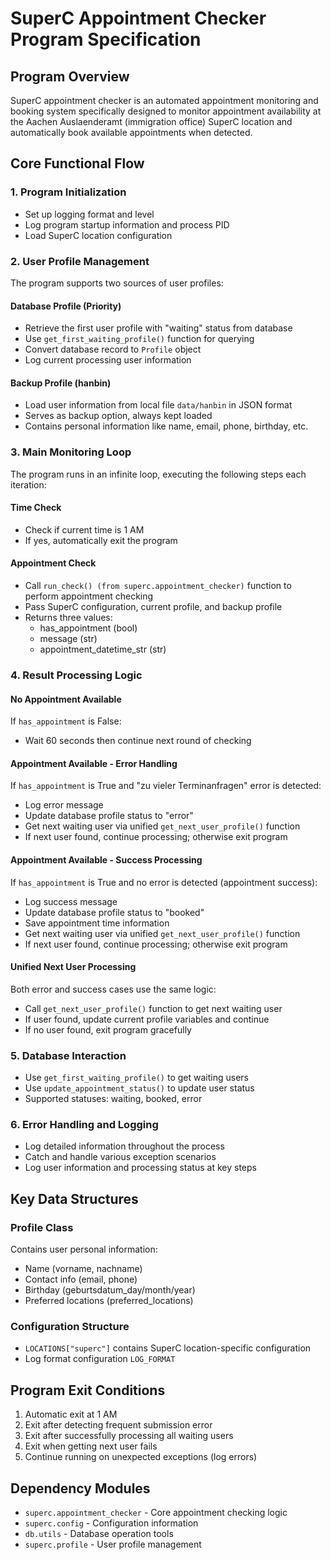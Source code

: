 # SuperC Appointment Checker Program Specification

## Program Overview
SuperC appointment checker is an automated appointment monitoring and booking system specifically designed to monitor appointment availability at the Aachen Auslaenderamt (immigration office) SuperC location and automatically book available appointments when detected.

## Core Functional Flow

### 1. Program Initialization
- Set up logging format and level
- Log program startup information and process PID
- Load SuperC location configuration

### 2. User Profile Management
The program supports two sources of user profiles:

#### Database Profile (Priority)
- Retrieve the first user profile with "waiting" status from database
- Use `get_first_waiting_profile()` function for querying
- Convert database record to `Profile` object
- Log current processing user information

#### Backup Profile (hanbin)
- Load user information from local file `data/hanbin` in JSON format
- Serves as backup option, always kept loaded
- Contains personal information like name, email, phone, birthday, etc.

### 3. Main Monitoring Loop
The program runs in an infinite loop, executing the following steps each iteration:

#### Time Check
- Check if current time is 1 AM
- If yes, automatically exit the program

#### Appointment Check
- Call `run_check() (from superc.appointment_checker)` function to perform appointment checking
- Pass SuperC configuration, current profile, and backup profile
- Returns three values: 
  - has_appointment (bool)
  - message (str)
  - appointment_datetime_str (str)

### 4. Result Processing Logic

#### No Appointment Available
If `has_appointment` is False:
- Wait 60 seconds then continue next round of checking

#### Appointment Available - Error Handling
If `has_appointment` is True and "zu vieler Terminanfragen" error is detected:
- Log error message
- Update database profile status to "error"
- Get next waiting user via unified `get_next_user_profile()` function
- If next user found, continue processing; otherwise exit program

#### Appointment Available - Success Processing
If `has_appointment` is True and no error is detected (appointment success):
- Log success message
- Update database profile status to "booked"
- Save appointment time information
- Get next waiting user via unified `get_next_user_profile()` function
- If next user found, continue processing; otherwise exit program

#### Unified Next User Processing
Both error and success cases use the same logic:
- Call `get_next_user_profile()` function to get next waiting user
- If user found, update current profile variables and continue
- If no user found, exit program gracefully

### 5. Database Interaction
- Use `get_first_waiting_profile()` to get waiting users
- Use `update_appointment_status()` to update user status
- Supported statuses: waiting, booked, error

### 6. Error Handling and Logging
- Log detailed information throughout the process
- Catch and handle various exception scenarios
- Log user information and processing status at key steps

## Key Data Structures

### Profile Class
Contains user personal information:
- Name (vorname, nachname)
- Contact info (email, phone)
- Birthday (geburtsdatum_day/month/year)
- Preferred locations (preferred_locations)

### Configuration Structure
- `LOCATIONS["superc"]` contains SuperC location-specific configuration
- Log format configuration `LOG_FORMAT`

## Program Exit Conditions
1. Automatic exit at 1 AM
2. Exit after detecting frequent submission error
3. Exit after successfully processing all waiting users
4. Exit when getting next user fails
5. Continue running on unexpected exceptions (log errors)

## Dependency Modules
- `superc.appointment_checker` - Core appointment checking logic
- `superc.config` - Configuration information
- `db.utils` - Database operation tools
- `superc.profile` - User profile management